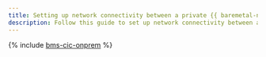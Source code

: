 ```yaml
---
title: Setting up network connectivity between a private {{ baremetal-name }} subnet and on-prem resources
description: Follow this guide to set up network connectivity between a private {{ baremetal-full-name }} subnet and on-prem resources using {{ interconnect-name }}.
---
```


{% include [bms-cic-onprem](../../_tutorials/routing/bms-cic-onprem.md) %}
